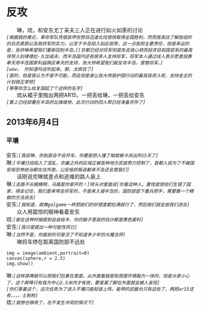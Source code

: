 # 反攻
&emsp;&emsp;琳，琉，和安东尤丁采夫三人正在进行如火如荼的讨论  
*```[根据我的推论，革命军队凭借装甲优势将迅速北伐很快取得全国胜利，然而我高估了解放组织的兵员素质以及政府军的实力，以至于半岛陷入如此局势，这一点我担主要责任，但是幸运的是，张祚琳希望我们重新回到半岛。][京都已经对将军彻底失去信心转而投资目前国安系的最高领导人刻律德拉·久加诺夫，而半岛国内还有很多人支持将军，将军本人通过线人表示愿意投靠奉天用半岛国家利益换区奉天的支持，张大帅希望我们能反攻半岛，营救将军。]```*  
*```[wow， 你知道吗这听起来，额，太疯狂了]```*  
*```[是的，但是我认为不是不可能，而且但是谁让张大帅是护国行动的最高投资人呢，支持金主的计划很正常吧]```*  
*```[等等你怎么给复国起了个这样的名字]```*  
&emsp;&emsp;琉从裙子里掏出两把AR15，一把丢给琳，一把丢给安东  
*```[算上已经部署在半岛的比维维地，此次行动的四人帮已经准备完毕了]```*  
## 2013年6月4日
### 平壤
安东:*```[我说琳，你到底会不会开车，你要是把人撞了咱就被卡派出所15天了]```*  
琳:*```[平壤已经陷入了混乱，京畿之外的区域正被各种地方武装势力控制了，首都人民为了不被国安局恐怖统治都在往外跑，公安局抓叛逃都来不及还会管我们]```*  
&emsp;&emsp;话刚说完琳就差点和逃难的路人装上  
琳:*```[走路不长眼睛啊，马路是你家开的！]转头对里面说[你看这种人，要怪就怪他们生错了国家，得会记住，我们是来带走将军的，不是来入侵半岛的，国防部底下重兵把手，需要像一个精致的方法进去]```*  
安东:*```[我知道，就像galgame一样把她们的好感度都拉满就行了，然后她们就会放我们进去]```*  
&emsp;&emsp;众人用震惊的眼神看着安东  
琉:*```[能在这种时候提到旮沓给木，你的脑子里装的估计都是黄色废料]```*  
安东:*```[我只是提出一种可能性而已]```*  
琳:*```[当然不是，你面前的可是活了不知道多少年的大魔法师]```*  
&emsp;&emsp;琳将车停在距离国防部不远处  
```
img = image(ambient,portrait=0)
canvas(sphere,r = 2.5)
img.show()
```
琳:*```[这样屏障就可以把我们包裹在里面，从外面看就是和周围环境融为一体的，但是大家小心了，这个屏障只有我为中心2.5米内才有效，要是漏了脚在外面就会被人发现]```*  
*```[你们拿着这个，这次任务为了进入平壤只能轻装上阵，能带的武器也只有这些了，两把ar15还有，，，，土制枪]```*  
琉:*```[我想也够用了，在不发生冲突的情况下]```*